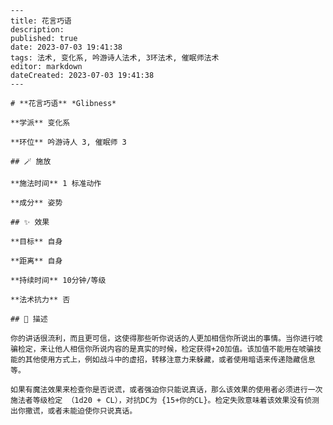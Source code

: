 
    ---
    title: 花言巧语
    description: 
    published: true
    date: 2023-07-03 19:41:38
    tags: 法术, 变化系, 吟游诗人法术, 3环法术, 催眠师法术
    editor: markdown
    dateCreated: 2023-07-03 19:41:38
    ---

    # **花言巧语** *Glibness*

    **学派** 变化系 

    **环位** 吟游诗人 3, 催眠师 3

    ## 🪄 施放

    **施法时间** 1 标准动作

    **成分** 姿势

    ## ✨ 效果 

    **目标** 自身 

    **距离** 自身  

    **持续时间** 10分钟/等级 

    **法术抗力** 否

    ## 📖 描述

    你的讲话很流利，而且更可信，这使得那些听你说话的人更加相信你所说出的事情。当你进行唬骗检定，来让他人相信你所说内容的是真实的时候，检定获得+20加值。该加值不能用在唬骗技能的其他使用方式上，例如战斗中的虚招，转移注意力来躲藏，或者使用暗语来传递隐藏信息等。

    如果有魔法效果来检查你是否说谎，或者强迫你只能说真话，那么该效果的使用者必须进行一次施法者等级检定 （1d20 + CL），对抗DC为 {15+你的CL}。检定失败意味着该效果没有侦测出你撒谎，或者未能迫使你只说真话。
    